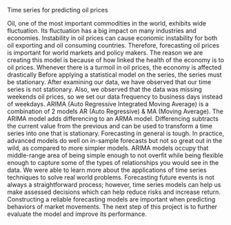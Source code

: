 Time series for predicting oil prices 

Oil, one of the most important commodities in the world, exhibits wide fluctuation. Its fluctuation has a big impact on many industries and economies. Instability in oil prices can cause economic instability for both oil exporting and oil consuming countries. Therefore, forecasting oil prices is important for world markets and policy makers.  The reason we are creating this model is because of how linked the health of the economy is to oil prices. Whenever there is a turmoil in oil prices, the economy is affected drastically 
Before applying a statistical model on the series, the series must be stationary. After examining our data, we have observed that our time series is not stationary. Also, we observed that the data was missing weekends oil prices, so we set our data frequency to business days instead of weekdays. 
ARIMA (Auto Regressive Integrated Moving Average) is a combination of 2 models AR (Auto Regressive) & MA (Moving Average). The ARIMA model adds differencing to an ARMA model. Differencing subtracts the current value from the previous and can be used to transform a time series into one that is stationary. 
Forecasting in general is tough. In practice, advanced models do well on in-sample forecasts but not so great out in the wild, as compared to more simpler models. ARIMA models occupy that middle-range area of being simple enough to not overfit while being flexible enough to capture some of the types of relationships you would see in the data. 
We were able to learn more about the applications of time series techniques to solve real world problems. Forecasting future events is not always a straightforward process; however, time series models can help us make assessed decisions which can help reduce risks and increase return. Constructing a reliable forecasting models are important when predicting behaviors of market movements. The next step of this project is to further evaluate the model and improve its performance. 
